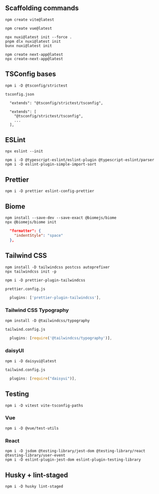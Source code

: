 ## Scaffolding commands

```shell
npm create vite@latest
```

```shell
npm create vue@latest
```

```shell
npx nuxi@latest init --force .
pnpm dlx nuxi@latest init
bunx nuxi@latest init
```

```shell
npm create next-app@latest
npx create-next-app@latest
```

## TSConfig bases

```shell
npm i -D @tsconfig/strictest
```

`tsconfig.json`

```jsonc
  "extends": "@tsconfig/strictest/tsconfig",

  "extends": [
    "@tsconfig/strictest/tsconfig",
    ...
  ],
```

## ESLint

```shell
npx eslint --init
```

```shell
npm i -D @typescript-eslint/eslint-plugin @typescript-eslint/parser
npm i -D eslint-plugin-simple-import-sort
```

## Prettier

```shell
npm i -D prettier eslint-config-prettier
```

## Biome

```shell
npm install --save-dev --save-exact @biomejs/biome
npx @biomejs/biome init
```

```json
  "formatter": {
    "indentStyle": "space"
  },
```

## Tailwind CSS

```shell
npm install -D tailwindcss postcss autoprefixer
npx tailwindcss init -p
```

```shell
npm i -D prettier-plugin-tailwindcss
```

`prettier.config.js`

```javascript
  plugins: ['prettier-plugin-tailwindcss'],
```

### Tailwind CSS Typography

```shell
npm install -D @tailwindcss/typography
```

`tailwind.config.js`

```javascript
  plugins: [require('@tailwindcss/typography')],
```

### daisyUI

```shell
npm i -D daisyui@latest
```

`tailwind.config.js`

```javascript
  plugins: [require("daisyui")],
```

## Testing

```shell
npm i -D vitest vite-tsconfig-paths
```

### Vue

```shell
npm i -D @vue/test-utils
```

### React

```shell
npm i -D jsdom @testing-library/jest-dom @testing-library/react @testing-library/user-event
npm i -D eslint-plugin-jest-dom eslint-plugin-testing-library
```

## Husky + lint-staged

```shell
npm i -D husky lint-staged
```
